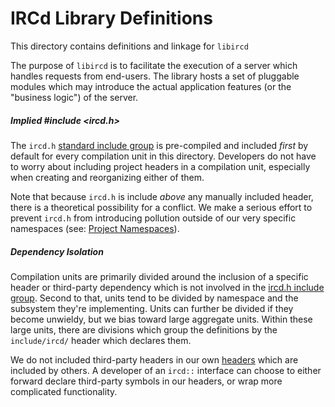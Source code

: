 # IRCd Library Definitions

This directory contains definitions and linkage for `libircd`

The purpose of `libircd` is to facilitate the execution of a server which
handles requests from end-users. The library hosts a set of pluggable modules
which may introduce the actual application features (or the "business logic")
of the server.

##### Implied #include <ircd.h>

The `ircd.h` [standard include group](../include/ircd#what-to-include)
is pre-compiled and included *first* by default for every compilation unit in
this directory. Developers do not have to worry about including project headers
in a compilation unit, especially when creating and reorganizing either of them.

Note that because `ircd.h` is include _above_ any manually included header,
there is a theoretical possibility for a conflict. We make a serious effort
to prevent `ircd.h` from introducing pollution outside of our very specific
namespaces (see: [Project Namespaces](../include/ircd#project-namespaces)).

##### Dependency Isolation

Compilation units are primarily divided around the inclusion of a specific
header or third-party dependency which is not involved in the
[ircd.h include group](../include/ircd#what-to-include). Second to that, units
tend to be divided by namespace and the subsystem they're implementing. Units
can further be divided if they become unwieldy, but we bias toward large aggregate
units. Within these large units, there are divisions which group the definitions
by the `include/ircd/` header which declares them.

We do not included third-party headers in our own [headers](../include/ircd)
which are included by others. A developer of an `ircd::` interface can choose
to either forward declare third-party symbols in our headers, or wrap more
complicated functionality.
